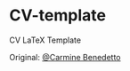 # CV-template
CV LaTeX Template

Original: [@Carmine Benedetto](https://github.com/neoben/smart-fancy-latex-cv)

